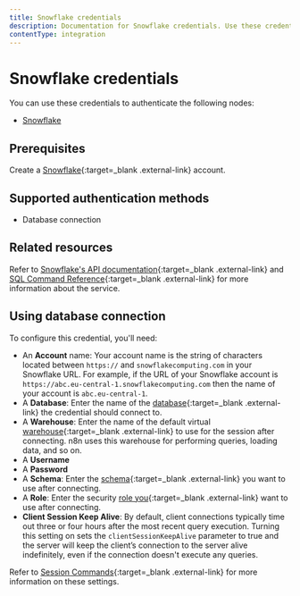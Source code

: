 ```yaml
---
title: Snowflake credentials
description: Documentation for Snowflake credentials. Use these credentials to authenticate Snowflake in n8n, a workflow automation platform.
contentType: integration
---
```


# Snowflake credentials

You can use these credentials to authenticate the following nodes:

- [Snowflake](/integrations/builtin/app-nodes/n8n-nodes-base.snowflake/)

## Prerequisites

Create a [Snowflake](https://www.snowflake.com/en/){:target=_blank .external-link} account.

## Supported authentication methods

- Database connection

## Related resources

Refer to [Snowflake's API documentation](https://docs.snowflake.com/en/api-reference){:target=_blank .external-link} and [SQL Command Reference](https://docs.snowflake.com/en/sql-reference-commands){:target=_blank .external-link} for more information about the service.

## Using database connection

To configure this credential, you'll need:

- An **Account** name: Your account name is the string of characters located between `https://` and `snowflakecomputing.com` in your Snowflake URL. For example, if the URL of your Snowflake account is `https://abc.eu-central-1.snowflakecomputing.com` then the name of your account is `abc.eu-central-1`.
- A **Database**: Enter the name of the [database](https://docs.snowflake.com/en/sql-reference/sql/use-database){:target=_blank .external-link} the credential should connect to.
- A **Warehouse**: Enter the name of the default virtual [warehouse](https://docs.snowflake.com/en/sql-reference/sql/use-warehouse){:target=_blank .external-link} to use for the session after connecting. n8n uses this warehouse for performing queries, loading data, and so on.
- A **Username**
- A **Password**
- A **Schema**: Enter the [schema](https://docs.snowflake.com/en/sql-reference/sql/use-schema){:target=_blank .external-link} you want to use after connecting.
- A **Role**: Enter the security [role you](https://docs.snowflake.com/en/sql-reference/sql/use-role){:target=_blank .external-link} want to use after connecting.
- **Client Session Keep Alive**: By default, client connections typically time out three or four hours after the most recent query execution. Turning this setting on sets the `clientSessionKeepAlive` parameter to true and the server will keep the client’s connection to the server alive indefinitely, even if the connection doesn't execute any queries.

Refer to [Session Commands](https://docs.snowflake.com/en/sql-reference/commands-session){:target=_blank .external-link} for more information on these settings.
